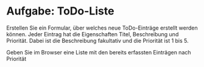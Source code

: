 # Aufgabe: ToDo-Liste

Erstellen Sie ein Formular, über welches neue ToDo-Einträge erstellt werden können. Jeder Eintrag hat die Eigenschaften Titel, Beschreibung und Priorität. Dabei ist die Beschreibung fakultativ und die Priorität ist 1 bis 5.

Geben Sie im Browser eine Liste mit den bereits erfassten Einträgen nach Priorität 
<!--stackedit_data:
eyJoaXN0b3J5IjpbLTIwMzc0MDg0NDddfQ==
-->